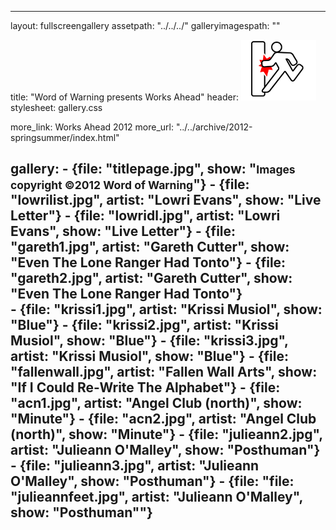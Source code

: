 ---

layout: fullscreengallery
assetpath: "../../../"
galleryimagespath: ""

title: "Word of Warning presents Works Ahead"
header: <img src="logo.png">
stylesheet: gallery.css

more_link: Works Ahead 2012
more_url: "../../archive/2012-springsummer/index.html"

gallery:
    -   {file: "titlepage.jpg", show: "<small>Images copyright &copy;2012 Word of Warning</small>"}
    -   {file: "lowrilist.jpg", artist: "Lowri Evans", show: "Live Letter"}
    -   {file: "lowridl.jpg", artist: "Lowri Evans", show: "Live Letter"}
    -   {file: "gareth1.jpg", artist: "Gareth Cutter", show: "Even The Lone Ranger Had Tonto"}
    -   {file: "gareth2.jpg", artist: "Gareth Cutter", show: "Even The Lone Ranger Had Tonto"}    
    -    {file: "krissi1.jpg", artist: "Krissi Musiol", show: "Blue"}
    -    {file: "krissi2.jpg", artist: "Krissi Musiol", show: "Blue"}
    -    {file: "krissi3.jpg", artist: "Krissi Musiol", show: "Blue"}
    -   {file: "fallenwall.jpg", artist: "Fallen Wall Arts", show: "If I Could Re-Write The Alphabet"}
    -   {file: "acn1.jpg", artist: "Angel Club (north)", show: "Minute"}
    -   {file: "acn2.jpg", artist: "Angel Club (north)", show: "Minute"}
    -   {file: "julieann2.jpg", artist: "Julieann O'Malley", show: "Posthuman"}
    -   {file: "julieann3.jpg", artist: "Julieann O'Malley", show: "Posthuman"}
    -   {file: "file: "julieannfeet.jpg", artist: "Julieann O'Malley", show: "Posthuman""}
---